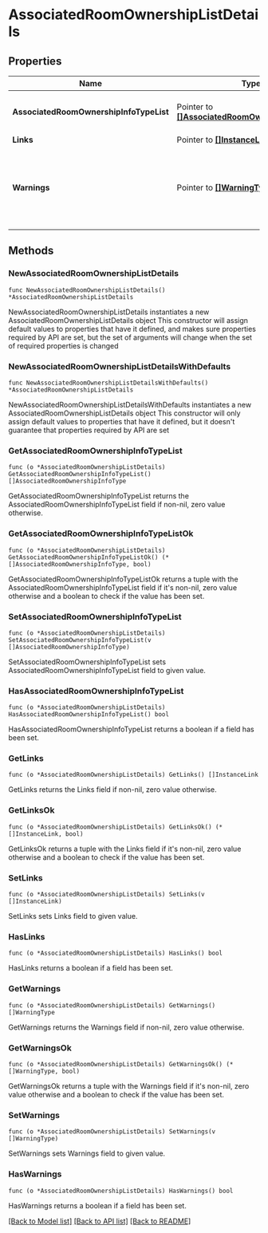# AssociatedRoomOwnershipListDetails

## Properties

Name | Type | Description | Notes
------------ | ------------- | ------------- | -------------
**AssociatedRoomOwnershipInfoTypeList** | Pointer to [**[]AssociatedRoomOwnershipInfoType**](AssociatedRoomOwnershipInfoType.md) | List of Associated Room Ownerships | [optional] 
**Links** | Pointer to [**[]InstanceLink**](InstanceLink.md) |  | [optional] 
**Warnings** | Pointer to [**[]WarningType**](WarningType.md) | Used in conjunction with the Success element to define a business error. | [optional] 

## Methods

### NewAssociatedRoomOwnershipListDetails

`func NewAssociatedRoomOwnershipListDetails() *AssociatedRoomOwnershipListDetails`

NewAssociatedRoomOwnershipListDetails instantiates a new AssociatedRoomOwnershipListDetails object
This constructor will assign default values to properties that have it defined,
and makes sure properties required by API are set, but the set of arguments
will change when the set of required properties is changed

### NewAssociatedRoomOwnershipListDetailsWithDefaults

`func NewAssociatedRoomOwnershipListDetailsWithDefaults() *AssociatedRoomOwnershipListDetails`

NewAssociatedRoomOwnershipListDetailsWithDefaults instantiates a new AssociatedRoomOwnershipListDetails object
This constructor will only assign default values to properties that have it defined,
but it doesn't guarantee that properties required by API are set

### GetAssociatedRoomOwnershipInfoTypeList

`func (o *AssociatedRoomOwnershipListDetails) GetAssociatedRoomOwnershipInfoTypeList() []AssociatedRoomOwnershipInfoType`

GetAssociatedRoomOwnershipInfoTypeList returns the AssociatedRoomOwnershipInfoTypeList field if non-nil, zero value otherwise.

### GetAssociatedRoomOwnershipInfoTypeListOk

`func (o *AssociatedRoomOwnershipListDetails) GetAssociatedRoomOwnershipInfoTypeListOk() (*[]AssociatedRoomOwnershipInfoType, bool)`

GetAssociatedRoomOwnershipInfoTypeListOk returns a tuple with the AssociatedRoomOwnershipInfoTypeList field if it's non-nil, zero value otherwise
and a boolean to check if the value has been set.

### SetAssociatedRoomOwnershipInfoTypeList

`func (o *AssociatedRoomOwnershipListDetails) SetAssociatedRoomOwnershipInfoTypeList(v []AssociatedRoomOwnershipInfoType)`

SetAssociatedRoomOwnershipInfoTypeList sets AssociatedRoomOwnershipInfoTypeList field to given value.

### HasAssociatedRoomOwnershipInfoTypeList

`func (o *AssociatedRoomOwnershipListDetails) HasAssociatedRoomOwnershipInfoTypeList() bool`

HasAssociatedRoomOwnershipInfoTypeList returns a boolean if a field has been set.

### GetLinks

`func (o *AssociatedRoomOwnershipListDetails) GetLinks() []InstanceLink`

GetLinks returns the Links field if non-nil, zero value otherwise.

### GetLinksOk

`func (o *AssociatedRoomOwnershipListDetails) GetLinksOk() (*[]InstanceLink, bool)`

GetLinksOk returns a tuple with the Links field if it's non-nil, zero value otherwise
and a boolean to check if the value has been set.

### SetLinks

`func (o *AssociatedRoomOwnershipListDetails) SetLinks(v []InstanceLink)`

SetLinks sets Links field to given value.

### HasLinks

`func (o *AssociatedRoomOwnershipListDetails) HasLinks() bool`

HasLinks returns a boolean if a field has been set.

### GetWarnings

`func (o *AssociatedRoomOwnershipListDetails) GetWarnings() []WarningType`

GetWarnings returns the Warnings field if non-nil, zero value otherwise.

### GetWarningsOk

`func (o *AssociatedRoomOwnershipListDetails) GetWarningsOk() (*[]WarningType, bool)`

GetWarningsOk returns a tuple with the Warnings field if it's non-nil, zero value otherwise
and a boolean to check if the value has been set.

### SetWarnings

`func (o *AssociatedRoomOwnershipListDetails) SetWarnings(v []WarningType)`

SetWarnings sets Warnings field to given value.

### HasWarnings

`func (o *AssociatedRoomOwnershipListDetails) HasWarnings() bool`

HasWarnings returns a boolean if a field has been set.


[[Back to Model list]](../README.md#documentation-for-models) [[Back to API list]](../README.md#documentation-for-api-endpoints) [[Back to README]](../README.md)


